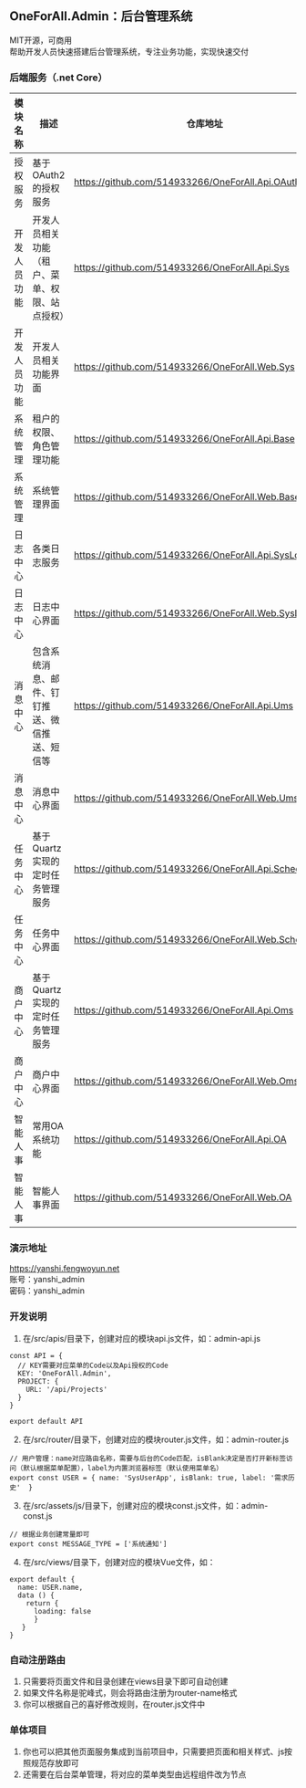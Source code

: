 ## **OneForAll.Admin：后台管理系统**
MIT开源，可商用<br/>
帮助开发人员快速搭建后台管理系统，专注业务功能，实现快速交付<br/>

### 后端服务（.net Core）

| 模块名称 | 描述 | 仓库地址 |
| ------- | ------- | ------- |
| 授权服务 | 基于OAuth2的授权服务 | https://github.com/514933266/OneForAll.Api.OAuth |
| 开发人员功能 | 开发人员相关功能（租户、菜单、权限、站点授权） | https://github.com/514933266/OneForAll.Api.Sys |
| 开发人员功能 | 开发人员相关功能界面 | https://github.com/514933266/OneForAll.Web.Sys |
| 系统管理 | 租户的权限、角色管理功能 | https://github.com/514933266/OneForAll.Api.Base |
| 系统管理 | 系统管理界面 | https://github.com/514933266/OneForAll.Web.Base |
| 日志中心 | 各类日志服务 | https://github.com/514933266/OneForAll.Api.SysLog |
| 日志中心 | 日志中心界面 | https://github.com/514933266/OneForAll.Web.SysLog |
| 消息中心 | 包含系统消息、邮件、钉钉推送、微信推送、短信等 | https://github.com/514933266/OneForAll.Api.Ums |
| 消息中心 | 消息中心界面 | https://github.com/514933266/OneForAll.Web.Ums |
| 任务中心 | 基于Quartz实现的定时任务管理服务 | https://github.com/514933266/OneForAll.Api.ScheduleJob |
| 任务中心 | 任务中心界面 | https://github.com/514933266/OneForAll.Web.ScheduleJob |
| 商户中心 | 基于Quartz实现的定时任务管理服务 | https://github.com/514933266/OneForAll.Api.Oms |
| 商户中心 | 商户中心界面 | https://github.com/514933266/OneForAll.Web.Oms |
| 智能人事 | 常用OA系统功能 | https://github.com/514933266/OneForAll.Api.OA |
| 智能人事 | 智能人事界面 | https://github.com/514933266/OneForAll.Web.OA |

### 演示地址
https://yanshi.fengwoyun.net<br/>
账号：yanshi_admin<br/>
密码：yanshi_admin<br/>

### 开发说明
1. 在/src/apis/目录下，创建对应的模块api.js文件，如：admin-api.js
```
const API = {
  // KEY需要对应菜单的Code以及Api授权的Code
  KEY: 'OneForAll.Admin',
  PROJECT: {
    URL: '/api/Projects'
  }
}

export default API

```
2. 在/src/router/目录下，创建对应的模块router.js文件，如：admin-router.js
```
// 用户管理：name对应路由名称，需要与后台的Code匹配，isBlank决定是否打开新标签访问（默认根据菜单配置），label为内置浏览器标签（默认使用菜单名）
export const USER = { name: 'SysUserApp', isBlank: true, label: '需求历史'  }
```
3. 在/src/assets/js/目录下，创建对应的模块const.js文件，如：admin-const.js
```
// 根据业务创建常量即可
export const MESSAGE_TYPE = ['系统通知']
```
4. 在/src/views/目录下，创建对应的模块Vue文件，如：
```
export default {
  name: USER.name,
  data () {
    return {
      loading: false
      }
   }
}
```

### 自动注册路由
1. 只需要将页面文件和目录创建在views目录下即可自动创建
2. 如果文件名称是驼峰式，则会将路由注册为router-name格式
3. 你可以根据自己的喜好修改规则，在router.js文件中

### 单体项目
1. 你也可以把其他页面服务集成到当前项目中，只需要把页面和相关样式、js按照规范存放即可
2. 还需要在后台菜单管理，将对应的菜单类型由远程组件改为节点
